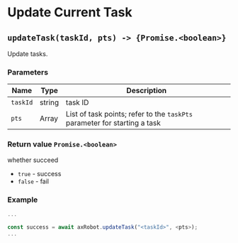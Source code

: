 # Update Current Task

## `updateTask(taskId, pts) -> {Promise.<boolean>}`

Update tasks.

### Parameters

| Name | Type | Description |
| -------- | ------ | --------------------------------------------- |
| `taskId` | string | task ID |
| `pts` | Array | List of task points; refer to the `taskPts` parameter for starting a task |

### Return value `Promise.<boolean>`

whether succeed

* `true` - success
* `false` - fail

### Example

```javascript
...

const success = await axRobot.updateTask("<taskId>", <pts>);
...
```
